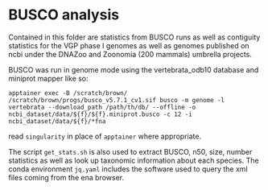 # BUSCO analysis

Contained in this folder are statistics from BUSCO runs as well as contiguity statistics for the VGP phase I genomes as well as genomes published on ncbi under the DNAZoo and Zoonomia (200 mammals) umbrella projects.

BUSCO was run in genome mode using the vertebrata_odb10 database and miniprot mapper like so:

```apptainer exec -B /scratch/brown/ /scratch/brown/progs/busco_v5.7.1_cv1.sif busco -m genome -l vertebrata --download_path /path/th/db/ --offline -o ncbi_dataset/data/${f}/${f}.miniprot.busco -c 12 -i ncbi_dataset/data/${f}/*fna```

read `singularity` in place of `apptainer` where appropriate.

The script `get_stats.sh` is also used to extract BUSCO, n50, size, number statistics as well as look up taxonomic information about each species. The conda environment `jq.yaml` includes the software used to query the xml files coming from the ena browser.
